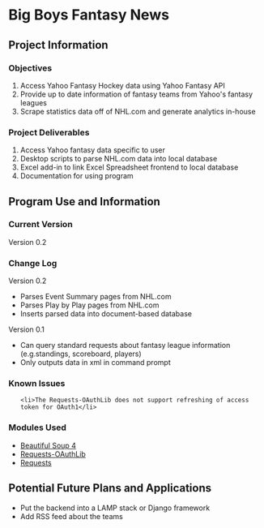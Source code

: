 <h1>Big Boys Fantasy News</h1>
<h2>Project Information</h2>
<h3>Objectives</h3>
<ol>
	<li>Access Yahoo Fantasy Hockey data using Yahoo Fantasy API </li>
	<li>Provide up to date information of fantasy teams from Yahoo's fantasy leagues</li>
	<li>Scrape statistics data off of NHL.com and generate analytics in-house</li>
</ol>

<h3>Project Deliverables</h3>
<ol>
	<li>Access Yahoo fantasy data specific to user</li>
	<li>Desktop scripts to parse NHL.com data into local database </li>
	<li>Excel add-in to link Excel Spreadsheet frontend to local database
	<li>Documentation for using program</li>
</ol>
<h2>Program Use and Information<h3>
<h3>Current Version</h3>
Version 0.2
<h3>Change Log</h3>
Version 0.2
<ul>
	<li>Parses Event Summary pages from NHL.com</li>
	<li>Parses Play by Play pages from NHL.com</li>
	<li>Inserts parsed data into document-based database</li>
</ul>
Version 0.1
<ul>
	<li>Can query standard requests about fantasy league information (e.g.standings, scoreboard, players)</li>
	<li>Only outputs data in xml in command prompt</li>

</ul>
<h3>Known Issues</h3>
<ul>

	<li>The Requests-OAuthLib does not support refreshing of access token for OAuth1</li>

</ul>
<h3>Modules Used</h3>
<ul>
	<li><a href="https://pypi.python.org/pypi/beautifulsoup4">Beautiful Soup 4</li>
	<li><a href="https://github.com/requests/requests-oauthlib">Requests-OAuthLib</a></li>
	<li><a href="https://github.com/kennethreitz/requests">Requests</a></li>

</ul>
<h2>Potential Future Plans and Applications</h2>
<ul>
	<li>Put the backend into a LAMP stack or Django framework</li>
	<li>Add RSS feed about the teams</li>
</ul>